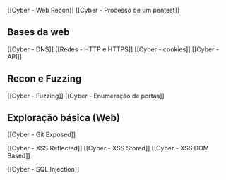 [[Cyber - Web Recon]]
[[Cyber - Processo de um pentest]]

## Bases da web
[[Cyber - DNS]]
[[Redes - HTTP e HTTPS]]
[[Cyber - cookies]]
[[Cyber - API]]

## Recon e Fuzzing
[[Cyber - Fuzzing]]
[[Cyber - Enumeração de portas]]

## Exploração básica (Web)
[[Cyber - Git Exposed]]

[[Cyber - XSS Reflected]]
[[Cyber - XSS Stored]]
[[Cyber - XSS DOM Based]]

[[Cyber - SQL Injection]]
